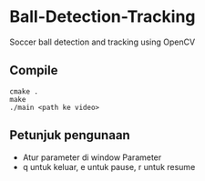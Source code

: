 # Ball-Detection-Tracking
Soccer ball detection and tracking using OpenCV

## Compile
```
cmake .
make
./main <path ke video>
```
## Petunjuk pengunaan
- Atur parameter di window Parameter
- q untuk keluar, e untuk pause, r untuk resume

